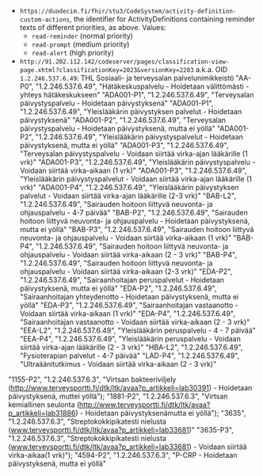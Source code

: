 * `https://duodecim.fi/fhir/stu3/CodeSystem/activity-definition-custom-actions`, the identifier for ActivityDefinitions containing reminder texts of different priorities, as above. Values:
    * `read-reminder` (normal priority)
    * `read-prompt` (medium priority)
    * `read-alert` (high priority)
* `http://91.202.112.142/codeserver/pages/classification-view-page.xhtml?classificationKey=2023&versionKey=2283` a.k.a. OID `1.2.246.537.6.49`: THL Sosiaali- ja terveysalan palvelunimikkeistö
"AA-P0", "1.2.246.537.6.49", "Hätäkeskuspalvelu - Hoidetaan välittömästi - yhteys hätäkeskukseen"
"ADA001-P1", "1.2.246.537.6.49", "Terveysalan päivystyspalvelu - Hoidetaan päivystyksenä"
"ADA001-P1", "1.2.246.537.6.49", "Yleislääkärin päivystyksen palvelut - Hoidetaan päivystyksenä"
"ADA001-P2", "1.2.246.537.6.49", "Terveysalan päivystyspalvelu - Hoidetaan päivystyksenä, mutta ei yöllä"
"ADA001-P2", "1.2.246.537.6.49", "Yleislääkärin päivystyspalvelut - Hoidetaan päivystyksenä, mutta ei yöllä"
"ADA001-P3", "1.2.246.537.6.49", "Terveysalan päivystyspalvelu - Voidaan siirtää virka-ajan lääkärille (1 vrk)"
"ADA001-P3", "1.2.246.537.6.49", "Yleislääkärin päivystyspalvelu - Voidaan siirtää virka-aikaan (1 vrk)"
"ADA001-P3", "1.2.246.537.6.49", "Yleislääkärin päivystyspalvelut - Voidaan siirtää virka-ajan lääkärille (1 vrk)"
"ADA001-P4", "1.2.246.537.6.49", "Yleislääkärin päivystyksen palvelut - Voidaan siirtää virka-ajan lääkärille (2-3 vrk)"
"BAB-L2", "1.2.246.537.6.49", "Sairauden hoitoon liittyvä neuvonta- ja ohjauspalvelu - 4-7 päivää"
"BAB-P2", "1.2.246.537.6.49", "Sairauden hoitoon liittyvä neuvonta- ja ohjauspalvelu - Hoidetaan päivystyksenä, mutta ei yöllä"
"BAB-P3", "1.2.246.537.6.49", "Sairauden hoitoon liittyvä neuvonta- ja ohjauspalvelu - Voidaan siirtää virka-aikaan (1 vrk)"
"BAB-P4", "1.2.246.537.6.49", "Sairauden hoitoon liittyvä neuvonta- ja ohjauspalvelu - Voidaan siirtää virka-aikaan (2 - 3 vrk)"
"BAB-P4", "1.2.246.537.6.49", "Sairauden hoitoon liittyvä neuvonta- ja ohjauspalvelu - Voidaan siirtää virka-aikaan (2-3 vrk)"
"EDA-P2", "1.2.246.537.6.49", "Sairaanhoitajan peruspalvelut - Hoidetaan päivystyksenä, mutta ei yöllä"
"EDA-P2", "1.2.246.537.6.49", "Sairaanhoitajan yhteydenotto - Hoidetaan päivystyksenä, mutta ei yöllä"
"EDA-P3", "1.2.246.537.6.49", "Sairaanhoitajan vastaanotto - Voidaan siirtää virka-aikaan (1 vrk)"
"EDA-P4", "1.2.246.537.6.49", "Sairaanhoitajan vastaanotto - Voidaan siirtää virka-aikaan (2 - 3 vrk)"
"EEA-L2", "1.2.246.537.6.49", "Yleislääkärin peruspalvelu - 4 - 7 päivää"
"EEA-P4", "1.2.246.537.6.49", "Yleislääkärin peruspalvelu - Voidaan siirtää virka-ajan lääkärille (2 - 3 vrk)"
"HBA-L2", "1.2.246.537.6.49", "Fysioterapian palvelut - 4-7 päivää"
"LAD-P4", "1.2.246.537.6.49", "Ultraäänitutkimus - Voidaan siirtää virka-aikaan (2 - 3 vrk)"

"1155-P2", "1.2.246.537.6.3", "Virtsan bakteeriviljely (http://www.terveysportti.fi/dtk/ltk/avaa?p_artikkeli=lab30391) - Hoidetaan päivystyksenä, muttei yöllä");
"1881-P2", "1.2.246.537.6.3", "Virtsan kemiallinen seulonta (http://www.terveysportti.fi/dtk/ltk/avaa?p_artikkeli=lab31886) - Hoidetaan päivystyksenämutta ei yöllä");
"3635", "1.2.246.537.6.3", "Streptokokkipikatesti nielusta (www.terveysportti.fi/dtk/ltk/avaa?p_artikkeli=lab33681)"
"3635-P3", "1.2.246.537.6.3", "Streptokokkipikatesti nielusta (www.terveysportti.fi/dtk/ltk/avaa?p_artikkeli=lab33681) - Voidaan siirtää virka-aikaa(1 vrk)");
"4594-P2", "1.2.246.537.6.3", "P-CRP - Hoidetaan päivystyksenä, mutta ei yöllä"